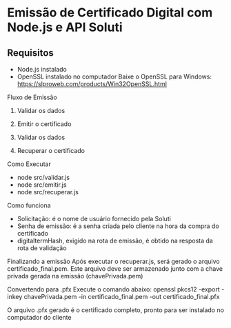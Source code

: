 # Emissão de Certificado Digital com Node.js e API Soluti

## Requisitos

- Node.js instalado
- OpenSSL instalado no computador
Baixe o OpenSSL para Windows: https://slproweb.com/products/Win32OpenSSL.html

Fluxo de Emissão
1. Validar os dados

2. Emitir o certificado

3. Validar os dados

4. Recuperar o certificado

Como Executar

- node src/validar.js  
- node src/emitir.js  
- node src/recuperar.js

Como funciona
- Solicitação: é o nome de usuário fornecido pela Soluti
- Senha de emissão: é a senha criada pelo cliente na hora da compra do certificado
- digitaltermHash, exigido na rota de emissão, é obtido na resposta da rota de validação

Finalizando a emissão
Após executar o recuperar.js, será gerado o arquivo certificado_final.pem.
Este arquivo deve ser armazenado junto com a chave privada gerada na emissão (chavePrivada.pem)

Convertendo para .pfx
Execute o comando abaixo:
openssl pkcs12 -export -inkey chavePrivada.pem -in certificado_final.pem -out certificado_final.pfx

O arquivo .pfx gerado é o certificado completo, pronto para ser instalado no computador do cliente
